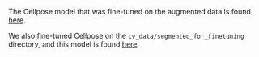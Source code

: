 The Cellpose model that was fine-tuned on the augmented data is found [here](https://drive.google.com/file/d/1--d-LFoSTIRzvw-EvQCDf9kuQx1hNlG7/view).

We also fine-tuned Cellpose on the `cv_data/segmented_for_finetuning` directory, and this model is found [here](https://drive.google.com/drive/u/0/folders/1LSdxS1lY29PCebnoYQL-oDsVXQB6fPH1).
